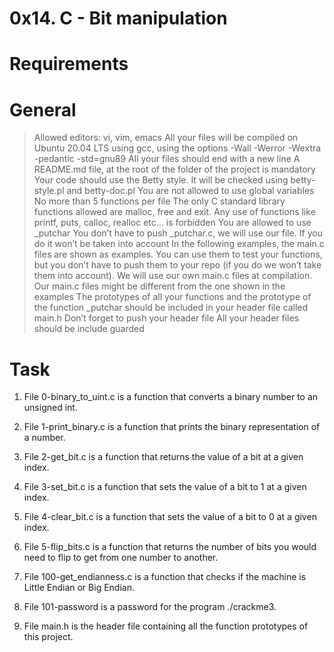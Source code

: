 # 0x14. C - Bit manipulation

# Requirements

# General

> Allowed editors: vi, vim, emacs
> All your files will be compiled on Ubuntu 20.04 LTS using gcc, using the options -Wall -Werror -Wextra -pedantic -std=gnu89
> All your files should end with a new line
> A README.md file, at the root of the folder of the project is mandatory
> Your code should use the Betty style. It will be checked using betty-style.pl and betty-doc.pl
> You are not allowed to use global variables
> No more than 5 functions per file
> The only C standard library functions allowed are malloc, free and exit. Any use of functions like printf, puts, calloc, realloc etc… is forbidden
> You are allowed to use _putchar
> You don’t have to push _putchar.c, we will use our file. If you do it won’t be taken into account
> In the following examples, the main.c files are shown as examples. You can use them to test your functions, but you don’t have to push them to your repo (if you do we won’t take them into account). We will use our own main.c files at compilation. Our main.c files might be different from the one shown in the examples
> The prototypes of all your functions and the prototype of the function _putchar should be included in your header file called main.h
> Don’t forget to push your header file
> All your header files should be include guarded

# Task

1. File 0-binary_to_uint.c is a function that converts a binary number to an unsigned int.

2. File 1-print_binary.c is a function that prints the binary representation of a number.

3. File 2-get_bit.c is a function that returns the value of a bit at a given index.

4. File 3-set_bit.c is a function that sets the value of a bit to 1 at a given index.

5. File 4-clear_bit.c is a function that sets the value of a bit to 0 at a given index.

6. File 5-flip_bits.c is a function that returns the number of bits you would need to flip to get from one number to another.

7. File 100-get_endianness.c is a function that checks if the machine is Little Endian or Big Endian.

8. File 101-password is a password for the program ./crackme3.

9. File main.h is the header file containing all the function prototypes of this project.
